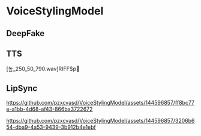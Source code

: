 # VoiceStylingModel
## DeepFake
## TTS
[높_250_50_790.wav]RIFF$p
## LipSync

https://github.com/pzxcvasd/VoiceStylingModel/assets/144596857/ff8bc77e-a1bb-4d68-af43-866ba3722672



https://github.com/pzxcvasd/VoiceStylingModel/assets/144596857/3206b654-dba9-4a53-9439-3b912b4e1ebf


